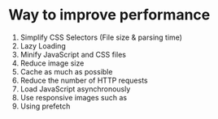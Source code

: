 # Way to improve performance

1. Simplify CSS Selectors (File size & parsing time)
2. Lazy Loading
3. Minify JavaScript and CSS files
4. Reduce image size
5. Cache as much as possible
6. Reduce the number of HTTP requests
7. Load JavaScript asynchronously
8. Use responsive images such as <picture>
9. Using prefetch
